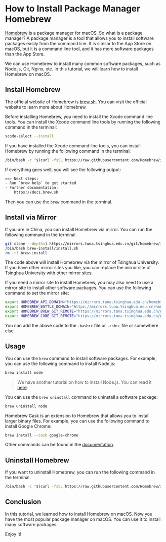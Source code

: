 # How to Install Package Manager Homebrew

[Homebrew](https://brew.sh/) is a package manager for macOS. So what is a package manager? A package manager is a tool that allows you to install software packages easily from the command line. It is similar to the App Store on macOS, but it is a command line tool, and it has more software packages than the App Store.

We can use Homebrew to install many common software packages, such as Node.js, Git, Nginx, etc. In this tutorial, we will learn how to install Homebrew on macOS.

## Install Homebrew

The official website of Homebrew is [brew.sh](https://brew.sh/). You can visit the official website to learn more about Homebrew.

Before installing Homebrew, you need to install the Xcode command line tools. You can install the Xcode command line tools by running the following command in the terminal:

```sh
xcode-select --install
```

If you have installed the Xcode command line tools, you can install Homebrew by running the following command in the terminal:

```sh
/bin/bash -c "$(curl -fsSL https://raw.githubusercontent.com/Homebrew/install/HEAD/install.sh)"
```

If everything goes well, you will see the following output:

```sh
==> Next steps:
- Run `brew help` to get started
- Further documentation:
    https://docs.brew.sh
```

Then you can use the `brew` command in the terminal.

## Install via Mirror

If you are in China, you can install Homebrew via mirror. You can run the following command in the terminal:

```sh
git clone --depth=1 https://mirrors.tuna.tsinghua.edu.cn/git/homebrew/install.git brew-install
/bin/bash brew-install/install.sh
rm -rf brew-install
```

The code above will install Homebrew via the mirror of Tsinghua University. If you have other mirror sites you like, you can replace the mirror site of Tsinghua University with other mirror sites.

If you need a mirror site to install Homebrew, you may also need to use a mirror site to install other software packages. You can use the following command to set the mirror site:

```sh
export HOMEBREW_API_DOMAIN="https://mirrors.tuna.tsinghua.edu.cn/homebrew-bottles/api"
export HOMEBREW_BOTTLE_DOMAIN="https://mirrors.tuna.tsinghua.edu.cn/homebrew-bottles"
export HOMEBREW_BREW_GIT_REMOTE="https://mirrors.tuna.tsinghua.edu.cn/git/homebrew/brew.git"
export HOMEBREW_CORE_GIT_REMOTE="https://mirrors.tuna.tsinghua.edu.cn/git/homebrew/homebrew-core.git"
```

You can add the above code to the `.bashrc` file or `.zshrc` file or somewhere else.

## Usage

You can use the `brew` command to install software packages. For example, you can use the following command to install Node.js:

```sh
brew install node
```

> We have another tutorial on how to install Node.js. You can read it [here](/de/mac/install-nodejs.md).

You can use the `brew uninstall` command to uninstall a software package:

```sh
brew uninstall node
```

Homebrew Cask is an extension to Homebrew that allows you to install larger binary files. For example, you can use the following command to install Google Chrome:

```sh
brew install --cask google-chrome
```

Other commands can be found in the [documentation](https://docs.brew.sh/).

## Uninstall Homebrew

If you want to uninstall Homebrew, you can run the following command in the terminal:

```sh
/bin/bash -c "$(curl -fsSL https://raw.githubusercontent.com/Homebrew/install/HEAD/uninstall.sh)"
```

## Conclusion

In this tutorial, we learned how to install Homebrew on macOS. Now you have the most popular package manager on macOS. You can use it to install many software packages.

Enjoy it!

